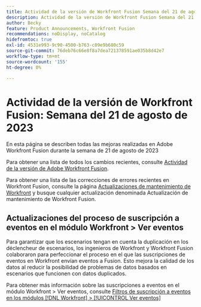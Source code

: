 ```yaml
---
title: Actividad de la versión de Workfront Fusion Semana del 21 de agosto de 2023
description: Actividad de la versión de Workfront Fusion Semana del 21 de agosto de 2023
author: Becky
feature: Product Announcements, Workfront Fusion
recommendations: noDisplay, noCatalog
hidefromtoc: true
exl-id: 4531e993-9c90-4500-b763-c09e9b680c59
source-git-commit: 76deb76c66e8f8a7dea721378591ae035b8d42e7
workflow-type: tm+mt
source-wordcount: '155'
ht-degree: 0%

---
```


# Actividad de la versión de Workfront Fusion: Semana del 21 de agosto de 2023

En esta página se describen todas las mejoras realizadas en Adobe Workfront Fusion durante la semana de
21 de agosto de 2023

Para obtener una lista de todos los cambios recientes, consulte [Actividad de la versión de Adobe Workfront Fusion](../../../product-announcements/product-releases/fusion-release-activity/fusion-release-activity.md).

Para obtener una lista de las correcciones de errores recientes en Workfront Fusion, consulte la página [Actualizaciones de mantenimiento de Workfront](https://experienceleague.adobe.com/docs/workfront-known-issues/releases/current-updates.html) y busque cualquier actualización denominada Actualización de mantenimiento de Workfront Fusion.

## Actualizaciones del proceso de suscripción a eventos en el módulo Workfront > Ver eventos

Para garantizar que los escenarios tengan en cuenta la duplicación en los déclencheur de escenarios, los ingenieros de Workfront y Workfront Fusion colaboraron para perfeccionar el proceso en el que las suscripciones de eventos en Workfront envían eventos a Fusion. Esto mejora la calidad de los datos al reducir la posibilidad de problemas de datos basados en escenarios que funcionen con datos duplicados.

Para obtener más información sobre las suscripciones a eventos en el módulo Workfront > Ver eventos, consulte [Filtros de suscripción a eventos en los módulos [!DNL Workfront] > [!UICONTROL Ver eventos]](/help/quicksilver/workfront-fusion/apps-and-their-modules/workfront-modules.md#event-subscription-filters-in-the-workfront--watch-events-modules)
